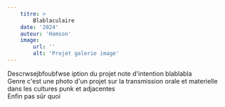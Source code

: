 ```yaml
---
    titre: >
        Blablaculaire
    date: '2024'
    auteur: 'Hamson'
    image:
        url: ''
        alt: 'Projet galerie image'
---
```


Descrwsejbfoubfwse iption du projet note d'intention blablabla  
Genre c'est une photo d'un projet sur la transmission orale et materielle dans les cultures punk et adjacentes  
Enfin pas sûr quoi